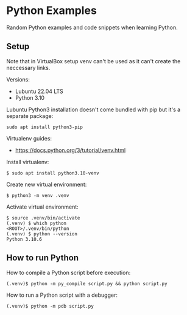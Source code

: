 # Python Examples

Random Python examples and code snippets when learning Python.

## Setup

Note that in VirtualBox setup venv can't be used as it can't create the neccessary links.

Versions:
* Lubuntu 22.04 LTS
* Python 3.10

Lubuntu Python3 installation doesn't come bundled with pip but it's a separate package:
```
sudo apt install python3-pip
```

Virtualenv guides:
* https://docs.python.org/3/tutorial/venv.html

Install virtualenv:
```
$ sudo apt install python3.10-venv
```

Create new virtual environment:
```
$ python3 -m venv .venv
```

Activate virtual environment:
```
$ source .venv/bin/activate
(.venv) $ which python
<ROOT>/.venv/bin/python
(.venv) $ python --version
Python 3.10.6
```

## How to run Python

How to compile a Python script before execution:
```
(.venv)$ python -m py_compile script.py && python script.py
```

How to run a Python script with a debugger:
```
(.venv)$ python -m pdb script.py
```
